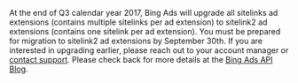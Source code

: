 At the end of Q3 calendar year 2017, Bing Ads will upgrade all sitelinks ad extensions (contains multiple sitelinks per ad extension) to sitelink2 ad extensions (contains one sitelink per ad extension). You must be prepared for migration to sitelink2 ad extensions by September 30th. If you are interested in upgrading earlier, please reach out to your account manager or [contact support](https://advertise.bingads.microsoft.com/en-us/bing-ads-support). Please check back for more details at the [Bing Ads API Blog](https://blogs.msdn.microsoft.com/bing_ads_api/).